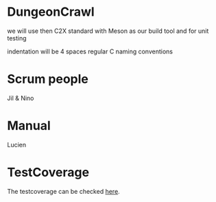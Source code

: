 # DungeonCrawl

we will use then C2X standard with Meson as our build tool and for unit testing

indentation will be 4 spaces
regular C naming conventions


# Scrum people
Jil & Nino

# Manual 
Lucien

# TestCoverage
The testcoverage can be checked <a href="[placeholder.com](https://raw.githack.com/PM4-FS25-DungeonCrawl/DungeonCrawl/refs/heads/develop/documents/coverage/coverage-report.html)" target="_blank">here</a>.
